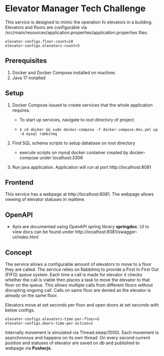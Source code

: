 # Elevator Manager Tech Challenge

This service is designed to mimic the operation fo elevators in a building.
Elevators and floors are configurable via /src/main/resources/application.properties/application.properties files.

```properties
elevator-configs.floor-count=10
elevator-configs.elevators-count=5
```
## Prerequisites
1. Docker and Docker Compose installed on machine.
2. Java 17 installed

## Setup
1. Docker Compose issued to create services that the whole application requires. 
   - To start up services, navigate to root directory of project.
   - ```shell
     $ cd docker && sudo docker-compose -f docker-compose.dev.yml up -d mysql rabbitmq
     ```
2. Find SQL schema scripts to setup database on root directory
   - execute scripts on mysql docker container created by docker-compose under localhost:3306

3. Run java application. Application will run at port http://localhost:8081


## Frontend
This service has a webpage at http://localhost:8081. The webpage allows viewing of elevator statuses in realtime.

## OpenAPI
- Apis are documented using OpenAPI spring library **springdoc**. UI to view docs can be found under
http://localhost:8081/swagger-ui/index.html

## Concept
The service allows a configurable amount of elevators to move to a floor they are called.
The service relies on Rabbitmq to provide a First In First Out (FIFO) queue system. Each time a call
is made for elevator it checks whether the call is viable then places a task to move the elevator 
to that floor on the queue. This allows multiple calls from different floors without disrupting ongoing 
call. 
Calls on same floor are denied as the elevator is already on the same floor.

Elevators move at set seconds per floor and open doors at set seconds with below configs.
```properties
elevator-configs.elevators-time-per-floor=5
elevator-configs.doors-time-per-action=2
```

Internally movement is simulated via Thread.sleep(1000). Each movement is asynchronous and happens on
its own thread.
On every second current position and statuses of elevator are saved on db and published to 
webpage via **Pusherjs**.